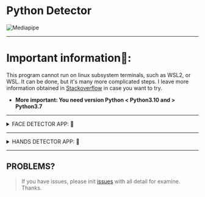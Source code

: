 # **Python Detector**
![Mediapipe](https://mediapipe.dev/images/mobile/pose_tracking_example.gif)

---
# **Important information📌:**

This program cannot run on linux subsystem terminals, such as WSL2, or WSL. It can be done, but it's many more complicated steps. I leave more information obtained in [Stackoverflow](https://stackoverflow.com/questions/65939167/problem-using-opencv-in-wsl-when-opening-windows) in case you want to try.

* **More important: You need version Python < Python3.10 and > Python3.7**

---
<details><summary>FACE DETECTOR APP: 🧔</summary>

# **Face Analyzer**
Face Analyzer. It recognizes faces shown on camera, analyzing features and coloring a box when it has detected a face. This program was made with [OpenCV](https://docs.opencv.org/4.x/)

[![example-img](https://pbs.twimg.com/media/FnmrU-MWAAEjm8U?format=jpg&name=large)](https://twitter.com/AndyDollin21)

---
## First Steps:

* Created Virtual environment

<details><summary>FOR LINUX DISTRO:</summary>


```
python3 -m venv venv 
```
* Activate Virtual Environment:

```
source venv/bin/activate
```
* Install Requirements via PIP:

```
pip install -r requirements.txt
```
</details>

---

<details><summary>FOR WINDOWS DISTRO:</summary>


```
python -m virtualenv venv 
```
* Activate Virtual Environment:

```
.\venv\Scripts\activate
```
* Install Requirements via PIP:

```
pip install -r requirements.txt
```
</details>

---

## Start the App:


```
python3 face-view.py
```
</details>

---
<details><summary>HANDS DETECTOR APP: 🖖</summary>

# **Hands Detector**
Hands Detector is a program that uses a machine learning model to analyze the camera frames and detect hands. This program was made with [OpenCV](https://docs.opencv.org/4.x/) and [MediaPipe](https://mediapipe.dev/)

[![example2-img](https://pbs.twimg.com/media/Fn1dbXUXEAQW60y?format=jpg&name=large)](https://twitter.com/AndyDollin21)

---
## First Steps:

* Created Virtual environment

<details><summary>FOR LINUX DISTRO:</summary>


```
python3 -m venv venv 
```
* Activate Virtual Environment:

```
source venv/bin/activate
```
* Install Requirements via PIP:

```
pip install -r requirements.txt
```
</details>

---

<details><summary>FOR WINDOWS DISTRO:</summary>


```
python -m virtualenv venv 
```
* Activate Virtual Environment:

```
.\venv\Scripts\activate
```
* Install Requirements via PIP:

```
pip install -r requirements.txt
```
</details>

---

## Start the App:


```
python3 hands_detector.py
```
</details>


--- 

## PROBLEMS?

> If you have issues, please init [issues](https://github.com/Cervantes21/Face-Analyzer/issues) with all detail for examine. Thanks.

